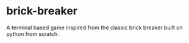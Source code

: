 # brick-breaker
A terminal based game inspired from the classic brick breaker built on python from scratch.
